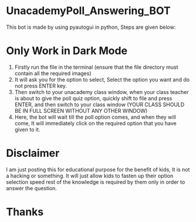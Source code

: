 # UnacademyPoll_Answering_BOT
This bot is made by using pyautogui in python, Steps are given below:
# Only Work in Dark Mode
1. Firstly run the file in the terminal (ensure that the file directory must contain all the required images)
2. It will ask you for the option to select, Select the option you want and do not press ENTER key.
3. Then switch to your unacademy class window, when your class teacher is about to give the poll quiz option, quickly shift to file and press ENTER, and then switch to your class window (YOUR CLASS SHOULD BE IN FULL SCREEN WITHOUT ANY OTHER WINDOW)
4. Here, the bot will wait till the poll option comes, and when they will come, It will immediately click on the required option that you have given to it.

# Disclaimer
I am just posting this for educational purpose for the benefit of kids, It is not a hacking or something. It will just allow kids to fasten up their option selection speed rest of the knowledge is required by them only in order to answer the question.

# Thanks
